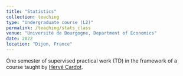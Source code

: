 ```yaml
---
title: "Statistics"
collection: teaching
type: "Undergraduate course (L2)"
permalink: /teaching/stats_class
venue: "Université de Bourgogne, Department of Economics"
date: 2022
location: "Dijon, France"
---
```


One semester of supervised practical work (TD) in the framework of a course taught by [Hervé Cardot](https://cardot.perso.math.cnrs.fr).
